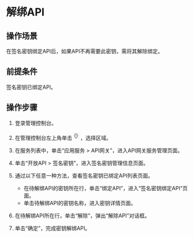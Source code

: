 # 解绑API<a name="apig-zh-ug-180307044"></a>

## 操作场景<a name="section17214640152712"></a>

在签名密钥绑定API后，如果API不再需要此密钥，需将其解除绑定。

## 前提条件<a name="section1741974704817"></a>

签名密钥已绑定API。

## 操作步骤<a name="section164474577414"></a>

1.  登录管理控制台。
2.  在管理控制台左上角单击![](figures/icon-region.png)，选择区域。
3.  在服务列表中，单击“应用服务 \> API网关”，进入API网关服务管理页面。
4.  单击“开放API \> 签名密钥”，进入签名密钥管理信息页面。
5.  通过以下任意一种方法，查看签名密钥已绑定API列表页面。
    -   在待解绑API的密钥所在行，单击“绑定API”，进入“签名密钥绑定API”页面。
    -   单击待解绑API的密钥名称，进入密钥详情页面。

6.  在待解绑API所在行，单击“解除”，弹出“解除API”对话框。
7.  单击“确定”，完成密钥解绑API。

